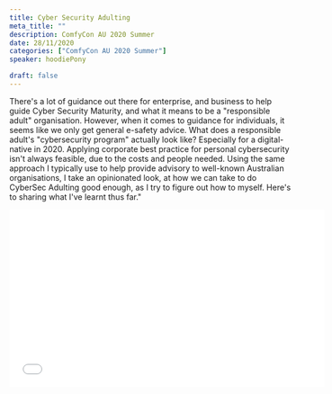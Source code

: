 ```yaml
---
title: Cyber Security Adulting
meta_title: ""
description: ComfyCon AU 2020 Summer
date: 28/11/2020
categories: ["ComfyCon AU 2020 Summer"]
speaker: hoodiePony

draft: false
---
```

There's a lot of guidance out there for enterprise, and business to help guide Cyber Security Maturity, and what it means to be a "responsible adult" organisation. However, when it comes to guidance for individuals, it seems like we only get general e-safety advice. What does a responsible adult's "cybersecurity program" actually look like? Especially for a digital-native in 2020.
Applying corporate best practice for personal cybersecurity isn't always feasible, due to the costs and people needed. Using the same approach I typically use to help provide advisory to well-known Australian organisations, I take an opinionated look, at how we can take to do CyberSec Adulting good enough, as I try to figure out how to myself. Here's to sharing what I've learnt thus far."

<iframe width="560" height="315" src="None" title="YouTube video player" frameborder="0" allow="accelerometer; autoplay; clipboard-write; encrypted-media; gyroscope; picture-in-picture; web-share" allowfullscreen></iframe>